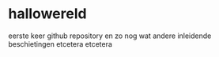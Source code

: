 # hallowereld
eerste keer github repository
en zo nog wat andere inleidende beschietingen etcetera etcetera
